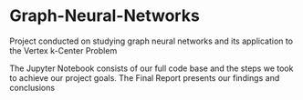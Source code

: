 # Graph-Neural-Networks
Project conducted on studying graph neural networks and its application to the Vertex k-Center Problem

The Jupyter Notebook consists of our full code base and the steps we took to achieve our project goals. 
The Final Report presents our findings and conclusions
